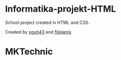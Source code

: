 # Informatika-projekt-HTML
School project created in HTML and CSS.

Created by [oguh43](https://github.com/oguh43) and [filipjenis](https://github.com/filipjenis)
# MKTechnic

